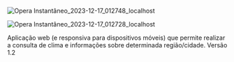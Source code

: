 ![Opera Instantâneo_2023-12-17_012748_localhost](https://github.com/fractalxg/portfolio-openweather-api/assets/147837025/39d82e85-78be-41a9-b499-93593314e4f6)

![Opera Instantâneo_2023-12-17_012728_localhost](https://github.com/fractalxg/portfolio-openweather-api/assets/147837025/1083c577-1589-43a2-b2c5-bbcd67af731b)


Aplicação web (e responsiva para dispositivos móveis) que permite realizar a consulta de clima e informações sobre determinada região/cidade. 
Versão 1.2
